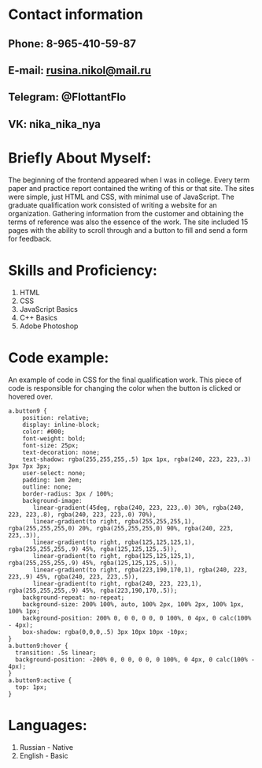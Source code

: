 # Contact information
## Phone: 8-965-410-59-87
## E-mail: rusina.nikol@mail.ru
## Telegram: @FlottantFlo
## VK: nika_nika_nya

# Briefly About Myself:
The beginning of the frontend appeared when I was in college. Every term paper and practice report contained the writing of this or that site. The sites were simple, just HTML and CSS, with minimal use of JavaScript. The graduate qualification work consisted of writing a website for an organization. Gathering information from the customer and obtaining the terms of reference was also the essence of the work. The site included 15 pages with the ability to scroll through and a button to fill and send a form for feedback. 

# Skills and Proficiency:
1. HTML
2. CSS
3. JavaScript Basics
4. C++ Basics
5. Adobe Photoshop

# Code example:
An example of code in CSS for the final qualification work. 
This piece of code is responsible for changing the color when the button is clicked or hovered over.

```
a.button9 {
	position: relative;
	display: inline-block;
	color: #000;
	font-weight: bold;
	font-size: 25px;
	text-decoration: none;
	text-shadow: rgba(255,255,255,.5) 1px 1px, rgba(240, 223, 223,.3) 3px 7px 3px;
	user-select: none;
	padding: 1em 2em;
	outline: none;
	border-radius: 3px / 100%;
	background-image:
	   linear-gradient(45deg, rgba(240, 223, 223,.0) 30%, rgba(240, 223, 223,.8), rgba(240, 223, 223,.0) 70%),
	   linear-gradient(to right, rgba(255,255,255,1), rgba(255,255,255,0) 20%, rgba(255,255,255,0) 90%, rgba(240, 223, 223,.3)),
	   linear-gradient(to right, rgba(125,125,125,1), rgba(255,255,255,.9) 45%, rgba(125,125,125,.5)),
	   linear-gradient(to right, rgba(125,125,125,1), rgba(255,255,255,.9) 45%, rgba(125,125,125,.5)),
	   linear-gradient(to right, rgba(223,190,170,1), rgba(240, 223, 223,.9) 45%, rgba(240, 223, 223,.5)),
	   linear-gradient(to right, rgba(240, 223, 223,1), rgba(255,255,255,.9) 45%, rgba(223,190,170,.5));
	background-repeat: no-repeat;
	background-size: 200% 100%, auto, 100% 2px, 100% 2px, 100% 1px, 100% 1px;
	background-position: 200% 0, 0 0, 0 0, 0 100%, 0 4px, 0 calc(100% - 4px);
	box-shadow: rgba(0,0,0,.5) 3px 10px 10px -10px;
}
a.button9:hover {
  transition: .5s linear;
  background-position: -200% 0, 0 0, 0 0, 0 100%, 0 4px, 0 calc(100% - 4px);
}
a.button9:active {
  top: 1px;
}
```

# Languages:
1. Russian - Native
2. English - Basic